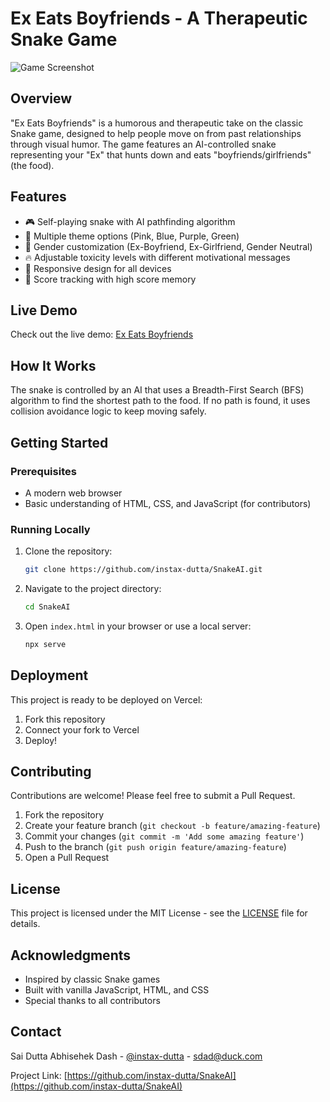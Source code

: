 # Ex Eats Boyfriends - A Therapeutic Snake Game

![Game Screenshot](screenshot.png)

## Overview

"Ex Eats Boyfriends" is a humorous and therapeutic take on the classic Snake game, designed to help people move on from past relationships through visual humor. The game features an AI-controlled snake representing your "Ex" that hunts down and eats "boyfriends/girlfriends" (the food).

## Features

- 🎮 Self-playing snake with AI pathfinding algorithm
- 🌈 Multiple theme options (Pink, Blue, Purple, Green)
- 👫 Gender customization (Ex-Boyfriend, Ex-Girlfriend, Gender Neutral)
- 🔥 Adjustable toxicity levels with different motivational messages
- 📱 Responsive design for all devices
- 🎯 Score tracking with high score memory

## Live Demo

Check out the live demo: [Ex Eats Boyfriends](https://snake-ai-vercel-app.vercel.app/)

## How It Works

The snake is controlled by an AI that uses a Breadth-First Search (BFS) algorithm to find the shortest path to the food. If no path is found, it uses collision avoidance logic to keep moving safely.

## Getting Started

### Prerequisites

- A modern web browser
- Basic understanding of HTML, CSS, and JavaScript (for contributors)

### Running Locally

1. Clone the repository:
   ```bash
   git clone https://github.com/instax-dutta/SnakeAI.git
   ```

2. Navigate to the project directory:
   ```bash
   cd SnakeAI
   ```

3. Open `index.html` in your browser or use a local server:
   ```bash
   npx serve
   ```

## Deployment

This project is ready to be deployed on Vercel:

1. Fork this repository
2. Connect your fork to Vercel
3. Deploy!

## Contributing

Contributions are welcome! Please feel free to submit a Pull Request.

1. Fork the repository
2. Create your feature branch (`git checkout -b feature/amazing-feature`)
3. Commit your changes (`git commit -m 'Add some amazing feature'`)
4. Push to the branch (`git push origin feature/amazing-feature`)
5. Open a Pull Request

## License

This project is licensed under the MIT License - see the [LICENSE](LICENSE) file for details.

## Acknowledgments

- Inspired by classic Snake games
- Built with vanilla JavaScript, HTML, and CSS
- Special thanks to all contributors

## Contact

Sai Dutta Abhisehek Dash - [@instax-dutta](https://twitter.com/abhishekdash69) - sdad@duck.com

Project Link: [https://github.com/instax-dutta/SnakeAI](https://github.com/instax-dutta/SnakeAI)
